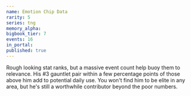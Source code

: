 ```yaml
---
name: Emotion Chip Data
rarity: 5
series: tng
memory_alpha:
bigbook_tier: 7
events: 16
in_portal:
published: true
---
```


Rough looking stat ranks, but a massive event count help buoy them to relevance. His #3 gauntlet pair within a few percentage points of those above him add to potential daily use. You won't find him to be elite in any area, but he's still a worthwhile contributor beyond the poor numbers.
